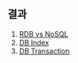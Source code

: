 ## 결과

1. [RDB vs NoSQL](https://github.com/jjeda/Study/blob/master/Back-end%20개발자를%20지탱하는%20이론/RDB_VS_NoSQL.md)
2. [DB Index](https://github.com/jjeda/Study/blob/master/Back-end%20개발자를%20지탱하는%20이론/Index.md)
3. [DB Transaction]((https://github.com/jjeda/Study/blob/master/Back-end%20개발자를%20지탱하는%20이론/Transaction.md))